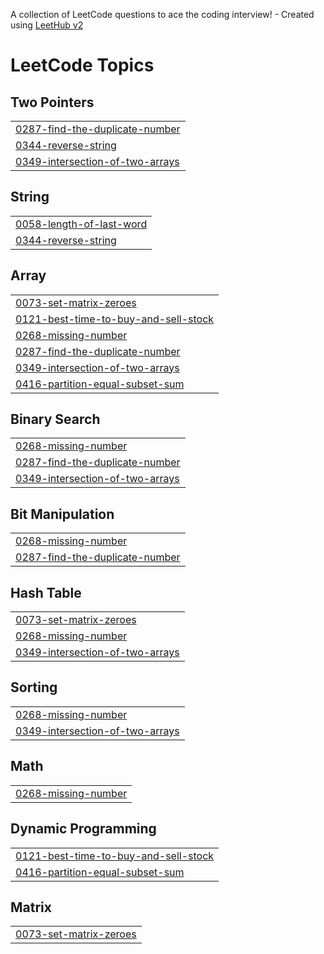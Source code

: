A collection of LeetCode questions to ace the coding interview! - Created using [LeetHub v2](https://github.com/arunbhardwaj/LeetHub-2.0)
<!---LeetCode Topics Start-->
# LeetCode Topics
## Two Pointers
|  |
| ------- |
| [0287-find-the-duplicate-number](https://github.com/saurabhhsinghh/LC/tree/master/0287-find-the-duplicate-number) |
| [0344-reverse-string](https://github.com/saurabhhsinghh/LC/tree/master/0344-reverse-string) |
| [0349-intersection-of-two-arrays](https://github.com/saurabhhsinghh/LC/tree/master/0349-intersection-of-two-arrays) |
## String
|  |
| ------- |
| [0058-length-of-last-word](https://github.com/saurabhhsinghh/LC/tree/master/0058-length-of-last-word) |
| [0344-reverse-string](https://github.com/saurabhhsinghh/LC/tree/master/0344-reverse-string) |
## Array
|  |
| ------- |
| [0073-set-matrix-zeroes](https://github.com/saurabhhsinghh/LC/tree/master/0073-set-matrix-zeroes) |
| [0121-best-time-to-buy-and-sell-stock](https://github.com/saurabhhsinghh/LC/tree/master/0121-best-time-to-buy-and-sell-stock) |
| [0268-missing-number](https://github.com/saurabhhsinghh/LC/tree/master/0268-missing-number) |
| [0287-find-the-duplicate-number](https://github.com/saurabhhsinghh/LC/tree/master/0287-find-the-duplicate-number) |
| [0349-intersection-of-two-arrays](https://github.com/saurabhhsinghh/LC/tree/master/0349-intersection-of-two-arrays) |
| [0416-partition-equal-subset-sum](https://github.com/saurabhhsinghh/LC/tree/master/0416-partition-equal-subset-sum) |
## Binary Search
|  |
| ------- |
| [0268-missing-number](https://github.com/saurabhhsinghh/LC/tree/master/0268-missing-number) |
| [0287-find-the-duplicate-number](https://github.com/saurabhhsinghh/LC/tree/master/0287-find-the-duplicate-number) |
| [0349-intersection-of-two-arrays](https://github.com/saurabhhsinghh/LC/tree/master/0349-intersection-of-two-arrays) |
## Bit Manipulation
|  |
| ------- |
| [0268-missing-number](https://github.com/saurabhhsinghh/LC/tree/master/0268-missing-number) |
| [0287-find-the-duplicate-number](https://github.com/saurabhhsinghh/LC/tree/master/0287-find-the-duplicate-number) |
## Hash Table
|  |
| ------- |
| [0073-set-matrix-zeroes](https://github.com/saurabhhsinghh/LC/tree/master/0073-set-matrix-zeroes) |
| [0268-missing-number](https://github.com/saurabhhsinghh/LC/tree/master/0268-missing-number) |
| [0349-intersection-of-two-arrays](https://github.com/saurabhhsinghh/LC/tree/master/0349-intersection-of-two-arrays) |
## Sorting
|  |
| ------- |
| [0268-missing-number](https://github.com/saurabhhsinghh/LC/tree/master/0268-missing-number) |
| [0349-intersection-of-two-arrays](https://github.com/saurabhhsinghh/LC/tree/master/0349-intersection-of-two-arrays) |
## Math
|  |
| ------- |
| [0268-missing-number](https://github.com/saurabhhsinghh/LC/tree/master/0268-missing-number) |
## Dynamic Programming
|  |
| ------- |
| [0121-best-time-to-buy-and-sell-stock](https://github.com/saurabhhsinghh/LC/tree/master/0121-best-time-to-buy-and-sell-stock) |
| [0416-partition-equal-subset-sum](https://github.com/saurabhhsinghh/LC/tree/master/0416-partition-equal-subset-sum) |
## Matrix
|  |
| ------- |
| [0073-set-matrix-zeroes](https://github.com/saurabhhsinghh/LC/tree/master/0073-set-matrix-zeroes) |
<!---LeetCode Topics End-->